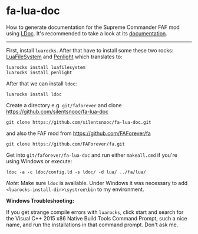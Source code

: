 # fa-lua-doc

How to generate documentation for the Supreme Commander FAF mod using [LDoc](https://github.com/stevedonovan/LDoc). It's recommended to take a look at its [documentation](https://stevedonovan.github.io/ldoc/manual/doc.md.html).

----

First, install `luarocks`. After that have to install some these two rocks: [LuaFileSystem](https://keplerproject.github.io/luafilesystem/) 
and [Penlight](https://github.com/stevedonovan/Penlight) which translates to:

    luarocks install luafilesystem
    luarocks install penlight

After that we can install `ldoc`:

    luarocks install ldoc
    
Create a directory e.g. `git/faforever` and clone https://github.com/silentsnooc/fa-lua-doc

    git clone https://github.com/silentsnooc/fa-lua-doc.git
    
and also the FAF mod from https://github.com/FAForever/fa

    git clone https://github.com/FAForever/fa.git
    
Get into `git/faforever/fa-lua-doc` and run either `makeall.cmd` if you're using Windows or execute:

    ldoc -a -c ldoc/config.ld -s ldoc/ -d lua/ ../fa/lua/
    
*Note:* Make sure `ldoc` is available. Under Windows it was necessary to add `<luarocks-install-dir>\systree\bin` to my environment. 

**Windows Troubleshooting:**

If you get strange compile errors with `luarocks`, click start and search for the Visual C++ 2015 x86 Native Build Tools Command Prompt, such a nice name, and run the installations in that command prompt. Don't ask me.
